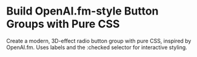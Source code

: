 # Build OpenAI.fm-style Button Groups with Pure CSS

Create a modern, 3D-effect radio button group with pure CSS, inspired by OpenAI.fm. Uses labels and the :checked selector for interactive styling.

